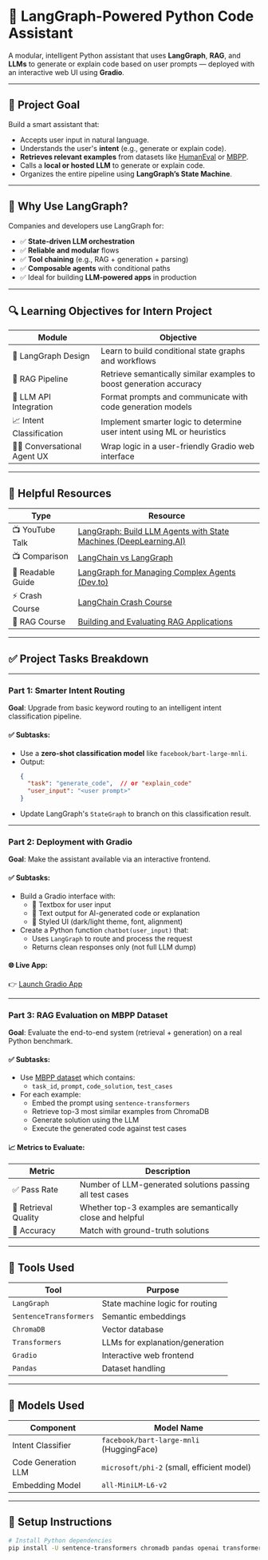 
# 🧠 LangGraph-Powered Python Code Assistant

A modular, intelligent Python assistant that uses **LangGraph**, **RAG**, and **LLMs** to generate or explain code based on user prompts — deployed with an interactive web UI using **Gradio**.

---

## 🎯 Project Goal

Build a smart assistant that:
- Accepts user input in natural language.
- Understands the user's **intent** (e.g., generate or explain code).
- **Retrieves relevant examples** from datasets like [HumanEval](https://github.com/openai/human-eval) or [MBPP](https://github.com/google-research/google-research/tree/master/mbpp).
- Calls a **local or hosted LLM** to generate or explain code.
- Organizes the entire pipeline using **LangGraph’s State Machine**.

---

## 🏢 Why Use LangGraph?

Companies and developers use LangGraph for:

- ✅ **State-driven LLM orchestration**  
- ✅ **Reliable and modular** flows
- ✅ **Tool chaining** (e.g., RAG + generation + parsing)
- ✅ **Composable agents** with conditional paths
- ✅ Ideal for building **LLM-powered apps** in production

---

## 🔍 Learning Objectives for Intern Project

| Module                         | Objective                                                                 |
|-------------------------------|---------------------------------------------------------------------------|
| 📐 LangGraph Design            | Learn to build conditional state graphs and workflows                     |
| 🧠 RAG Pipeline                | Retrieve semantically similar examples to boost generation accuracy       |
| 🔄 LLM API Integration         | Format prompts and communicate with code generation models                |
| 📈 Intent Classification       | Implement smarter logic to determine user intent using ML or heuristics   |
| 🧑‍💻 Conversational Agent UX  | Wrap logic in a user-friendly Gradio web interface                        |

---

## 🎥 Helpful Resources

| Type             | Resource                                                                 |
|------------------|--------------------------------------------------------------------------|
| 📺 YouTube Talk  | [LangGraph: Build LLM Agents with State Machines (DeepLearning.AI)](https://www.youtube.com/watch?v=jGg_1h0qzaM&t=10333s) |
| 📺 Comparison    | [LangChain vs LangGraph](https://www.youtube.com/watch?v=qAF1NjEVHhY)     |
| 📖 Readable Guide| [LangGraph for Managing Complex Agents (Dev.to)](https://dev.to/jamesli/langgraph-state-machines-managing-complex-agent-task-flows-in-production-36f4) |
| ⚡ Crash Course  | [LangChain Crash Course](https://youtu.be/yF9kGESAi3M?si=mj1jIe69qjvJhH88) |
| 🧪 RAG Course    | [Building and Evaluating RAG Applications](https://www.deeplearning.ai/short-courses/building-evaluating-advanced-rag/) |

---

## ✅ Project Tasks Breakdown

---

### Part 1: Smarter Intent Routing

**Goal**: Upgrade from basic keyword routing to an intelligent intent classification pipeline.

#### ✅ Subtasks:
- Use a **zero-shot classification model** like `facebook/bart-large-mnli`.
- Output:  
  ```json
  {
    "task": "generate_code",  // or "explain_code"
    "user_input": "<user prompt>"
  }
  ```
- Update LangGraph's `StateGraph` to branch on this classification result.

---

### Part 2: Deployment with Gradio

**Goal**: Make the assistant available via an interactive frontend.

#### ✅ Subtasks:
- Build a Gradio interface with:
  - 🧠 Textbox for user input
  - 🧾 Text output for AI-generated code or explanation
  - 🎨 Styled UI (dark/light theme, font, alignment)
- Create a Python function `chatbot(user_input)` that:
  - Uses `LangGraph` to route and process the request
  - Returns clean responses only (not full LLM dump)

#### 🌐 Live App:

👉 [Launch Gradio App](https://6229a31cab51d81276.gradio.live)

---

### Part 3: RAG Evaluation on MBPP Dataset

**Goal**: Evaluate the end-to-end system (retrieval + generation) on a real Python benchmark.

#### ✅ Subtasks:
- Use [MBPP dataset](https://github.com/google-research/google-research/tree/master/mbpp) which contains:
  - `task_id`, `prompt`, `code_solution`, `test_cases`
- For each example:
  - Embed the prompt using `sentence-transformers`
  - Retrieve top-3 most similar examples from ChromaDB
  - Generate solution using the LLM
  - Execute the generated code against test cases

#### 📈 Metrics to Evaluate:
| Metric           | Description                                             |
|------------------|---------------------------------------------------------|
| ✅ Pass Rate      | Number of LLM-generated solutions passing all test cases |
| 🔁 Retrieval Quality | Whether top-3 examples are semantically close and helpful |
| 🧠 Accuracy        | Match with ground-truth solutions                        |

---

## 🔧 Tools Used

| Tool               | Purpose                             |
|--------------------|-------------------------------------|
| `LangGraph`        | State machine logic for routing     |
| `SentenceTransformers` | Semantic embeddings               |
| `ChromaDB`         | Vector database                     |
| `Transformers`     | LLMs for explanation/generation     |
| `Gradio`           | Interactive web frontend            |
| `Pandas`           | Dataset handling                    |

---

## 🧠 Models Used

| Component             | Model Name                                 |
|-----------------------|--------------------------------------------|
| Intent Classifier     | `facebook/bart-large-mnli` (HuggingFace)   |
| Code Generation LLM   | `microsoft/phi-2` (small, efficient model) |
| Embedding Model       | `all-MiniLM-L6-v2`                          |

---

## 🚀 Setup Instructions

```bash
# Install Python dependencies
pip install -U sentence-transformers chromadb pandas openai transformers langchain gradio
```


